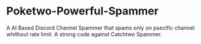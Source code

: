 # Poketwo-Powerful-Spammer
A AI Based Discord Channel Spammer that spams only on psecific channel whithout rate limit. A strong code against Catchtwo Spammer.
